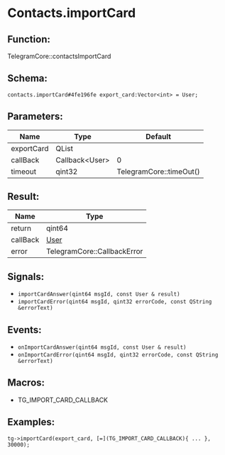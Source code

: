 # Contacts.importCard

## Function:

TelegramCore::contactsImportCard

## Schema:

`contacts.importCard#4fe196fe export_card:Vector<int> = User;`
## Parameters:

|Name|Type|Default|
|----|----|-------|
|exportCard|QList<qint32>||
|callBack|Callback<User\>|0|
|timeout|qint32|TelegramCore::timeOut()|

## Result:

|Name|Type|
|----|----|
|return|qint64|
|callBack|[User](../../types/user.md)|
|error|TelegramCore::CallbackError|

## Signals:

* `importCardAnswer(qint64 msgId, const User & result)`
* `importCardError(qint64 msgId, qint32 errorCode, const QString &errorText)`

## Events:

* `onImportCardAnswer(qint64 msgId, const User & result)`
* `onImportCardError(qint64 msgId, qint32 errorCode, const QString &errorText)`

## Macros:

* TG_IMPORT_CARD_CALLBACK

## Examples:

`tg->importCard(export_card, [=](TG_IMPORT_CARD_CALLBACK){
    ...
}, 30000);`
